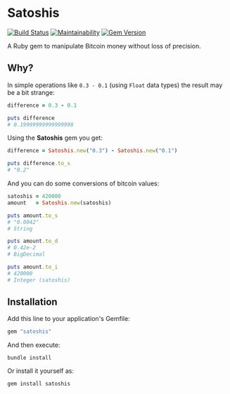 # Satoshis

[![Build Status](https://travis-ci.org/bsoares/satoshis.svg?branch=master)](https://travis-ci.org/bsoares/satoshis)
[![Maintainability](https://api.codeclimate.com/v1/badges/69b087f6c2d3cfbb0fa2/maintainability)](https://codeclimate.com/github/bsoares/satoshis/maintainability)
[![Gem Version](https://badge.fury.io/rb/satoshis.svg)](https://badge.fury.io/rb/satoshis)

A Ruby gem to manipulate Bitcoin money without loss of precision.

## Why?

In simple operations like `0.3 - 0.1` (using `Float` data types) the result may be a bit strange:

```ruby
difference = 0.3 - 0.1

puts difference
# 0.19999999999999998
```

Using the **Satoshis** gem you get:

```ruby
difference = Satoshis.new("0.3") - Satoshis.new("0.1")

puts difference.to_s
# "0.2"
```

And you can do some conversions of bitcoin values:

```ruby
satoshis = 420000
amount   = Satoshis.new(satoshis)

puts amount.to_s
# "0.0042"
# String

puts amount.to_d
# 0.42e-2
# BigDecimal

puts amount.to_i
# 420000
# Integer (satoshis)
```

## Installation

Add this line to your application's Gemfile:

```ruby
gem "satoshis"
```

And then execute:

```shell
bundle install
```

Or install it yourself as:

```shell
gem install satoshis
```
